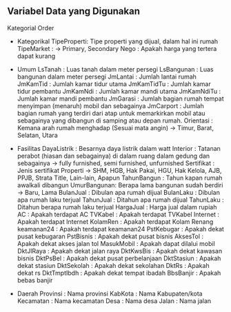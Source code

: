 ## Variabel Data yang Digunakan

Kategorial Order

+ Kategorikal
TipeProperti: Tipe properti yang dijual, dalam hal ini rumah
TipeMarket  : 
            -> Primary, Secondary
Nego : Apakah harga yang tertera dapat kurang 

+ Umum
LsTanah     : Luas tanah dalam meter persegi
LsBangunan  : Luas bangunan dalam meter persegi
JmLantai    : Jumlah lantai rumah
JmKamTid    : Jumlah kamar tidur utama
JmKamTidTu  : Jumlah kamar tidur pembantu
JmKamNdi    : Jumlah kamar mandi utama
JmKamNdiTu  : Jumlah kamar mandi pembantu
JmGarasi    : Jumlah bagian rumah tempat menyimpan (menaruh) mobil dan sebagainya
JmCarport   : Jumlah bagian rumah yang terdiri dari atap untuk memarkirkan mobil atau sebagainya yang dibangun di samping atau depan rumah.
Orientasi   : Kemana arah rumah menghadap (Sesuai mata angin)
            -> Timur, Barat, Selatan, Utara

+ Fasilitas
DayaListrik : Besarnya daya listrik dalam watt
Interior    : Tatanan perabot (hiasan dan sebagainya) di dalam ruang dalam gedung dan sebagainya
            -> fully furnished, semi furnished, unfurnished
Sertifikat  : Jenis sertifikat Properti
            -> SHM, HGB, Hak Pakai, HGU, Hak Kelola, AJB, PPJB, Strata Title, Lain-lain, Apapun
TahunBangun : Tahun kapan rumah awalkali dibangun
UmurBangunan: Berapa lama bangunan sudah berdiri
            -> Baru, Lama
BulanJual   : Dibulan apa rumah dijual
BulanLaku   : Dibulan apa rumah laku terjual
TahunJual   : Ditahun apa rumah dijual
TahunLaku   : Ditahun berapa rumah laku terjual
HargaJual   : Harga jual dalam rupiah
AC          : Apakah terdapat AC
TVKabel     : Apakah terdapat TVKabel
Internet    : Apakah terdapat Internet
KolamRen    : Apakah terdapat Kolam Renang
keamanan24  : Apakah terdapat keamanan24
PstKebugar  : Apakah dekat pusat kebugaran
PstBisnis   : Apakah dekat pusat bisnis
AksesTol    : Apakah dekat akses jalan tol
MasukMobil  : Apakah dapat dilalui mobil
DktJlRaya   : Apakah dekat jalan raya
DktKwsBis   : Apakah dekat kawasan bisnis
DktPsBel    : Apakah dekat pusat perbelanjaan
DktStasiun  : Apakah dekat stasiun
DktSekolah  : Apakah dekat sekolahan
DktRs       : Apakah dekat rs
DktTmptIbdh : Apakah dekat tempat ibadah
BbsBanjir   : Apakah bebas banjir



+ Daerah
Provinsi    : Nama provinsi
KabKota     : Nama Kabupaten/kota
Kecamatan   : Nama kecamatan
Desa        : Nama desa
Jalan       : Nama jalan

